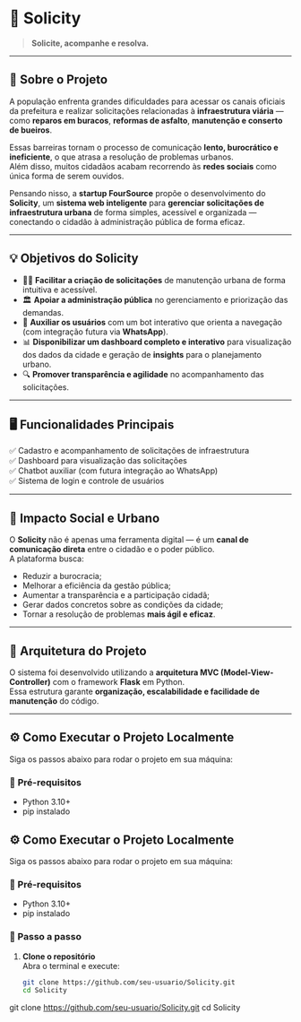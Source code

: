 # 🌆 **Solicity**

> **Solicite, acompanhe e resolva.**

---

## 🧩 **Sobre o Projeto**

A população enfrenta grandes dificuldades para acessar os canais oficiais da prefeitura e realizar solicitações relacionadas à **infraestrutura viária** — como **reparos em buracos**, **reformas de asfalto**, **manutenção e conserto de bueiros**.  

Essas barreiras tornam o processo de comunicação **lento, burocrático e ineficiente**, o que atrasa a resolução de problemas urbanos.  
Além disso, muitos cidadãos acabam recorrendo às **redes sociais** como única forma de serem ouvidos.  

Pensando nisso, a **startup FourSource** propõe o desenvolvimento do **Solicity**, um **sistema web inteligente** para **gerenciar solicitações de infraestrutura urbana** de forma simples, acessível e organizada — conectando o cidadão à administração pública de forma eficaz.  

---

## 💡 **Objetivos do Solicity**

- 🧍‍♀️ **Facilitar a criação de solicitações** de manutenção urbana de forma intuitiva e acessível.  
- 🏛️ **Apoiar a administração pública** no gerenciamento e priorização das demandas.  
- 🤖 **Auxiliar os usuários** com um bot interativo que orienta a navegação (com integração futura via **WhatsApp**).  
- 📊 **Disponibilizar um dashboard completo e interativo** para visualização dos dados da cidade e geração de **insights** para o planejamento urbano.  
- 🔍 **Promover transparência e agilidade** no acompanhamento das solicitações.  

---

## 🖥️ **Funcionalidades Principais**

✅ Cadastro e acompanhamento de solicitações de infraestrutura  
✅ Dashboard para visualização das solicitações  
✅ Chatbot auxiliar (com futura integração ao WhatsApp)  
✅ Sistema de login e controle de usuários    

---

## 🧠 **Impacto Social e Urbano**

O **Solicity** não é apenas uma ferramenta digital — é um **canal de comunicação direta** entre o cidadão e o poder público.  
A plataforma busca:  

- Reduzir a burocracia;  
- Melhorar a eficiência da gestão pública;  
- Aumentar a transparência e a participação cidadã;  
- Gerar dados concretos sobre as condições da cidade;  
- Tornar a resolução de problemas **mais ágil e eficaz**.  

---

## 🧱 **Arquitetura do Projeto**

O sistema foi desenvolvido utilizando a **arquitetura MVC (Model-View-Controller)** com o framework **Flask** em Python.  
Essa estrutura garante **organização, escalabilidade e facilidade de manutenção** do código.  

---

## ⚙️ **Como Executar o Projeto Localmente**

Siga os passos abaixo para rodar o projeto em sua máquina:  

### 🧾 **Pré-requisitos**
- Python 3.10+  
- pip instalado  

## ⚙️ **Como Executar o Projeto Localmente**

Siga os passos abaixo para rodar o projeto em sua máquina:

### 🧾 Pré-requisitos
- Python 3.10+  
- pip instalado

### 🚀 Passo a passo

1. **Clone o repositório**  
   Abra o terminal e execute:

   ```bash
   git clone https://github.com/seu-usuario/Solicity.git
   cd Solicity

git clone https://github.com/seu-usuario/Solicity.git
cd Solicity
